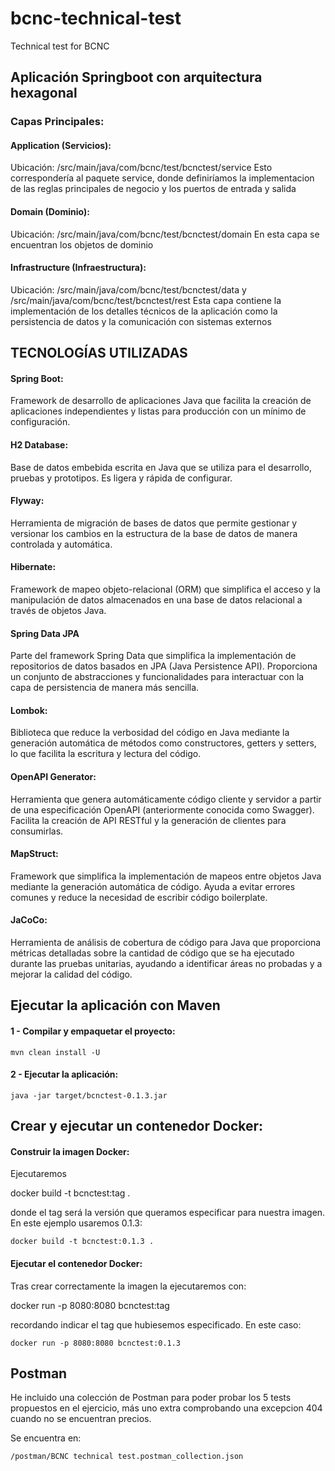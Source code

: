 # bcnc-technical-test
Technical test for BCNC

## Aplicación Springboot con arquitectura hexagonal

### Capas Principales:
#### Application (Servicios):
Ubicación: /src/main/java/com/bcnc/test/bcnctest/service
Esto correspondería al paquete service, donde definiríamos la implementacion de las reglas principales de negocio y los puertos de entrada y salida

#### Domain (Dominio):
Ubicación: /src/main/java/com/bcnc/test/bcnctest/domain
En esta capa se encuentran los objetos de dominio

#### Infrastructure (Infraestructura):
Ubicación: /src/main/java/com/bcnc/test/bcnctest/data y /src/main/java/com/bcnc/test/bcnctest/rest
Esta capa contiene la implementación de los detalles técnicos de la aplicación como la persistencia de datos y la comunicación con sistemas externos



## TECNOLOGÍAS UTILIZADAS

#### Spring Boot:
Framework de desarrollo de aplicaciones Java que facilita la creación de aplicaciones independientes y listas para producción con un mínimo de configuración.
#### H2 Database:
Base de datos embebida escrita en Java que se utiliza para el desarrollo, pruebas y prototipos. Es ligera y rápida de configurar.
#### Flyway:
Herramienta de migración de bases de datos que permite gestionar y versionar los cambios en la estructura de la base de datos de manera controlada y automática.
#### Hibernate:
Framework de mapeo objeto-relacional (ORM) que simplifica el acceso y la manipulación de datos almacenados en una base de datos relacional a través de objetos Java.
#### Spring Data JPA
Parte del framework Spring Data que simplifica la implementación de repositorios de datos basados en JPA (Java Persistence API). Proporciona un conjunto de abstracciones y funcionalidades para interactuar con la capa de persistencia de manera más sencilla.
#### Lombok:
Biblioteca que reduce la verbosidad del código en Java mediante la generación automática de métodos como constructores, getters y setters, lo que facilita la escritura y lectura del código.
#### OpenAPI Generator:
Herramienta que genera automáticamente código cliente y servidor a partir de una especificación OpenAPI (anteriormente conocida como Swagger). Facilita la creación de API RESTful y la generación de clientes para consumirlas.
#### MapStruct:
Framework que simplifica la implementación de mapeos entre objetos Java mediante la generación automática de código. Ayuda a evitar errores comunes y reduce la necesidad de escribir código boilerplate.
#### JaCoCo:
Herramienta de análisis de cobertura de código para Java que proporciona métricas detalladas sobre la cantidad de código que se ha ejecutado durante las pruebas unitarias, ayudando a identificar áreas no probadas y a mejorar la calidad del código.


## Ejecutar la aplicación con Maven
#### 1 - Compilar y empaquetar el proyecto:

	mvn clean install -U

#### 2 - Ejecutar la aplicación:

	java -jar target/bcnctest-0.1.3.jar

## Crear y ejecutar un contenedor Docker:
#### Construir la imagen Docker:
Ejecutaremos 

docker build -t bcnctest:tag . 

donde el tag será la versión que queramos especificar para nuestra imagen. En este ejemplo usaremos 0.1.3:

	docker build -t bcnctest:0.1.3 .
	
#### Ejecutar el contenedor Docker:
Tras crear correctamente la imagen la ejecutaremos con:

docker run -p 8080:8080 bcnctest:tag

recordando indicar el tag que hubiesemos especificado. En este caso:

	docker run -p 8080:8080 bcnctest:0.1.3


## Postman
He incluido una colección de Postman para poder probar los 5 tests propuestos en el ejercicio, más uno extra comprobando una excepcion 404 cuando no se encuentran precios.

Se encuentra en:

	/postman/BCNC technical test.postman_collection.json
